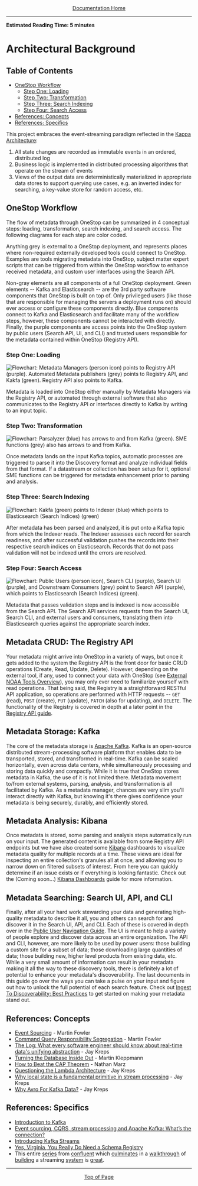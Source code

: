<div align="center"><a href="/onestop/">Documentation Home</a></div>
<hr>

**Estimated Reading Time: 5 minutes**
# Architectural Background

## Table of Contents
* [OneStop Workflow](#onestop-workflow)
    * [Step One: Loading](#step-one-loading)
    * [Step Two: Transformation](#step-two-transformation)
    * [Step Three: Search Indexing](#step-three-search-indexing)
    * [Step Four: Search Access](#step-four-search-access)
* [References: Concepts](#references-concepts)
* [References: Specifics](#references-specifics)
                
This project embraces the event-streaming paradigm reflected in the [Kappa Architecture](https://eng.uber.com/kappa-architecture-data-stream-processing/):

1. All state changes are recorded as immutable events in an ordered, distributed log
1. Business logic is implemented in distributed processing algorithms that operate on the stream of events
1. Views of the output data are deterministically materialized in appropriate data stores to support querying use cases,
e.g. an inverted index for searching, a key-value store for random access, etc.


## OneStop Workflow
The flow of metadata through OneStop can be summarized in 4 conceptual steps: loading, transformation, search indexing, and search access. The following diagrams for each step are color coded.

Anything grey is external to a OneStop deployment, and represents places where non-required externally developed tools could connect to OneStop. Examples are tools migrating metadata into OneStop, subject matter expert scripts that can be triggered from within the OneStop workflow to enhance received metadata, and custom user interfaces using the Search API.

Non-gray elements are all components of a full OneStop deployment. Green elements -- Kafka and Elasticsearch -- are the 3rd party software components that OneStop is built on top of. Only privileged users (like those that are responsible for managing the servers a deployment runs on) should ever access or configure these components directly. Blue components connect to Kafka and Elasticsearch and facilitate many of the workflow steps, however, these components cannot be interacted with directly. Finally, the purple components are access points into the OneStop system by public users (Search API, UI, and CLI) and trusted users responsible for the metadata contained within OneStop (Registry API).

### Step One: Loading
![Flowchart: Metadata Managers (person icon) points to Registry API (purple). Automated Metadata publishers (grey) points to Registry API, and Kakfa (green). Registry API also points to Kafka.](../images/mm/s1-loading.png)

Metadata is loaded into OneStop either manually by Metadata Managers via the Registry API, or automated through external software that also communicates to the Registry API or interfaces directly to Kafka by writing to an input topic.

### Step Two: Transformation
![Flowchart: Parsalyzer (blue) has arrows to and from Kafka (green). SME functions (grey) also has arrows to and from Kafka.](../images/mm/s2-transformation.png)

Once metadata lands on the input Kafka topics, automatic processes are triggered to parse it into the Discovery format and analyze individual fields from that format. If a datastream or collection has been setup for it, optional SME functions can be triggered for metadata enhancement prior to parsing and analysis.

### Step Three: Search Indexing
![Flowchart: Kakfa (green) points to Indexer (blue) which points to Elasticsearch (Search Indices) (green)](../images/mm/s3-search-indexing.png)

After metadata has been parsed and analyzed, it is put onto a Kafka topic from which the Indexer reads. The Indexer assesses each record for search readiness, and after successful validation pushes the records into their respective search indices on Elasticsearch. Records that do not pass validation will not be indexed until the errors are resolved.

### Step Four: Search Access
![Flowchart: Public Users (person icon), Search CLI (purple), Search UI (purple), and Downstream Consumers (grey) point to Search API (purple), which points to Elasticsearch (Search Indices) (green).](../images/mm/s4-search-access.png)

Metadata that passes validation steps and is indexed is now accessible from the Search API. The Search API services requests from the Search UI, Search CLI, and external users and consumers, translating them into Elasticsearch queries against the appropriate search index.

## Metadata CRUD: The Registry API
Your metadata might arrive into OneStop in a variety of ways, but once it gets added to the system the Registry API is the front door for basic CRUD operations (Create, Read, Update, Delete). However, depending on the external tool, if any, used to connect your data with OneStop (see [External NOAA Tools Overview](/onestop/metadata-manager/v3/setup-datastream-pipeline)), you may only ever need to familiarize yourself with read operations. That being said, the Registry is a straightforward RESTful API application, so operations are performed with HTTP requests -- `GET` (read), `POST` (create), `PUT` (update), `PATCH` (also for updating), and `DELETE`. The functionality of the Registry is covered in depth at a later point in the [Registry API guide](v3/onestop-metadata-loading.md).

## Metadata Storage: Kafka
The core of the metadata storage is [Apache Kafka](https://kafka.apache.org/intro). Kafka is an open-source distributed stream-processing software platform that enables data to be transported, stored, and transformed in real-time. Kafka can be scaled horizontally, even across data centers, while simultaneously processing and storing data quickly and compactly. While it is true that OneStop stores metadata in Kafka, the use of it is not limited there. Metadata movement to/from external systems, parsing, analysis, and transformation is all facilitated by Kafka. As a metadata manager, chances are very slim you'll interact directly with Kafka, but knowing it's there gives confidence your metadata is being securely, durably, and efficiently stored.

## Metadata Analysis: Kibana
Once metadata is stored, some parsing and analysis steps automatically run on your input. The generated content is available from some Registry API endpoints but we have also created some [Kibana](https://www.elastic.co/guide/en/kibana/current/introduction.html) dashboards to visualize metadata quality for multiple records at a time. These views are ideal for inspecting an entire collection's granules all at once, and allowing you to narrow down on filtered subsets of interest. From here you can quickly determine if an issue exists or if everything is looking fantastic. Check out the (Coming soon...) [Kibana Dashboards](kibana-dashboards) guide for more information.

## Metadata Searching: Search UI, API, and CLI
Finally, after all your hard work stewarding your data and generating high-quality metadata to describe it all, you and others can search for and discover it in the Search UI, API, and CLI. Each of these is covered in depth over in the [Public User Navigation Guide](../public-user.md). The UI is meant to help a variety of people explore and discover data across an entire organization. The API and CLI, however, are more likely to be used by power users: those building a custom site for a subset of data; those downloading large quantities of data; those building new, higher level products from existing data, etc. While a very small amount of information can result in your metadata making it all the way to these discovery tools, there is definitely a lot of potential to enhance your metadata's discoverability. The last documents in this guide go over the ways you can take a pulse on your input and figure out how to unlock the full potential of each search feature. Check out [Ingest To Discoverability: Best Practices](best-practices.md) to get started on making your metadata stand out.

## References: Concepts

- [Event Sourcing](https://martinfowler.com/eaaDev/EventSourcing.html) - Martin Fowler
- [Command Query Responsibility Segregation](https://martinfowler.com/bliki/CQRS.html) - Martin Fowler
- [The Log: What every software engineer should know about real-time data's unifying abstraction](https://engineering.linkedin.com/distributed-systems/log-what-every-software-engineer-should-know-about-real-time-datas-unifying) - Jay Kreps
- [Turning the Database Inside Out](https://www.youtube.com/watch?v=fU9hR3kiOK0) - Martin Kleppmann
- [How to Beat the CAP Theorem](http://nathanmarz.com/blog/how-to-beat-the-cap-theorem.html) - Nathan Marz
- [Questioning the Lambda Architecture](https://www.oreilly.com/ideas/questioning-the-lambda-architecture) - Jay Kreps
- [Why local state is a fundamental primitive in stream processing](https://www.oreilly.com/ideas/why-local-state-is-a-fundamental-primitive-in-stream-processing) - Jay Kreps
- [Why Avro For Kafka Data?](https://www.confluent.io/blog/avro-kafka-data/) - Jay Kreps

## References: Specifics

- [Introduction to Kafka](https://kafka.apache.org/intro)
- [Event sourcing, CQRS, stream processing and Apache Kafka: What’s the connection?](https://www.confluent.io/blog/event-sourcing-cqrs-stream-processing-apache-kafka-whats-connection/)
- [Introducing Kafka Streams](https://www.confluent.io/blog/introducing-kafka-streams-stream-processing-made-simple/)
- [Yes, Virginia, You Really Do Need a Schema Registry](https://www.confluent.io/blog/schema-registry-kafka-stream-processing-yes-virginia-you-really-need-one/)
- This entire [series](https://www.confluent.io/blog/data-dichotomy-rethinking-the-way-we-treat-data-and-services/)
from [confluent](https://www.confluent.io/blog/build-services-backbone-events/)
which [culminates](https://www.confluent.io/blog/apache-kafka-for-service-architectures/)
in a [walkthrough](https://www.confluent.io/blog/chain-services-exactly-guarantees/)
of [building](https://www.confluent.io/blog/messaging-single-source-truth/)
a streaming [system](https://www.confluent.io/blog/leveraging-power-database-unbundled/)
is [great](https://www.confluent.io/blog/building-a-microservices-ecosystem-with-kafka-streams-and-ksql/).

<hr>
<div align="center"><a href="#">Top of Page</a></div>